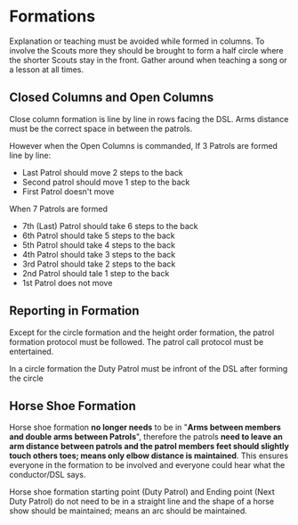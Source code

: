 # Formations

Explanation or teaching must be avoided while formed in columns. To involve the Scouts more they should be brought to form a half circle where the shorter Scouts stay in the front. Gather around when teaching a song or a lesson at all times.

## Closed Columns and Open Columns

Close column formation is line by line in rows facing the DSL. Arms distance must be the correct space in between the patrols.&#x20;

However when the Open Columns is commanded, If 3 Patrols are formed line by line:

* Last Patrol should move 2 steps to the back
* Second patrol should move 1 step to the back
* First Patrol doesn't move

When 7 Patrols are formed

* 7th (Last) Patrol should take 6 steps to the back
* 6th Patrol should take 5 steps to the back
* 5th Patrol should take 4 steps to the back
* 4th Patrol should take 3 steps to the back
* 3rd Patrol should take 2 steps to the back
* 2nd Patrol should tale 1 step to the back
* 1st Patrol does not move

## Reporting in Formation

Except for the circle formation and the height order formation, the patrol formation protocol must be followed. The patrol call protocol must be entertained.

In a circle formation the Duty Patrol must be infront of the DSL after forming the circle

## Horse Shoe Formation

Horse shoe formation **no longer needs** to be in "**Arms between members and double arms between Patrols**", therefore the patrols **need to leave an arm distance between patrols and the patrol members feet should slightly touch others toes; means only elbow distance is maintained**. This ensures everyone in the formation to be involved and everyone could hear what the conductor/DSL says.

Horse shoe formation starting point (Duty Patrol) and Ending point (Next Duty Patrol) do not need to be in a straight line and the shape of a horse show should be maintained; means an arc should be maintained.
